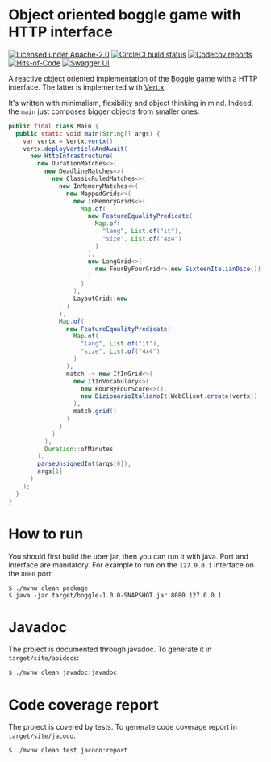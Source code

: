 # Object oriented boggle game with HTTP interface

[![Licensed under Apache-2.0](https://img.shields.io/github/license/raffaeleflorio/oo-boggle)](https://raw.githubusercontent.com/raffaeleflorio/oo-boggle/main/LICENSE)
[![CircleCI build status](https://img.shields.io/circleci/build/github/raffaeleflorio/oo-boggle/main?label=circleci)](https://circleci.com/gh/raffaeleflorio/oo-boggle/)
[![Codecov reports](https://img.shields.io/codecov/c/github/raffaeleflorio/oo-boggle)](https://codecov.io/gh/raffaeleflorio/oo-boggle)
[![Hits-of-Code](https://hitsofcode.com/github/raffaeleflorio/oo-boggle?branch=main)](https://hitsofcode.com/github/raffaeleflorio/oo-boggle/view?branch=main)
[![Swagger UI](https://img.shields.io/swagger/valid/3.0?specUrl=https%3A%2F%2Fraw.githubusercontent.com%2Fraffaeleflorio%2Foo-boggle%2Fmain%2Fsrc%2Fmain%2Fresources%2Fopenapi.yml)](https://petstore.swagger.io/?url=https://raw.githubusercontent.com/raffaeleflorio/oo-boggle/main/src/main/resources/openapi.yml)

A reactive object oriented implementation of the [Boggle game](https://en.wikipedia.org/wiki/Boggle) with a HTTP
interface. The latter is implemented with [Vert.x](https://vertx.io).

It's written with minimalism, flexibility and object thinking in mind. Indeed, the `main` just composes bigger objects
from smaller ones:

```java
public final class Main {
  public static void main(String[] args) {
    var vertx = Vertx.vertx();
    vertx.deployVerticleAndAwait(
      new HttpInfrastructure(
        new DurationMatches<>(
          new DeadlineMatches<>(
            new ClassicRuledMatches<>(
              new InMemoryMatches<>(
                new MappedGrids<>(
                  new InMemoryGrids<>(
                    Map.of(
                      new FeatureEqualityPredicate(
                        Map.of(
                          "lang", List.of("it"),
                          "size", List.of("4x4")
                        )
                      ),
                      new LangGrid<>(
                        new FourByFourGrid<>(new SixteenItalianDice()), "it"
                      )
                    )
                  ),
                  LayoutGrid::new
                )
              ),
              Map.of(
                new FeatureEqualityPredicate(
                  Map.of(
                    "lang", List.of("it"),
                    "size", List.of("4x4")
                  )
                ),
                match -> new IfInGrid<>(
                  new IfInVocabulary<>(
                    new FourByFourScore<>(),
                    new DizionarioItalianoIt(WebClient.create(vertx))
                  ),
                  match.grid()
                )
              )
            )
          ),
          Duration::ofMinutes
        ),
        parseUnsignedInt(args[0]),
        args[1]
      )
    );
  }
}
```

# How to run

You should first build the uber jar, then you can run it with java. Port and interface are mandatory. For example to run
on the `127.0.0.1` interface on the `8080` port:

```shell
$ ./mvnw clean package
$ java -jar target/boggle-1.0.0-SNAPSHOT.jar 8080 127.0.0.1
```

# Javadoc

The project is documented through javadoc. To generate it in `target/site/apidocs`:

```shell
$ ./mvnw clean javadoc:javadoc
```

# Code coverage report

The project is covered by tests. To generate code coverage report in `target/site/jacoco`:

```shell
$ ./mvnw clean test jacoco:report
```
